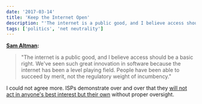 ```yaml
---
date: '2017-03-14'
title: 'Keep the Internet Open'
description: "'The internet is a public good, and I believe access should be a basic right. We've seen such great innovation in software because the internet has been a level playing field. People have been able to succeed by merit, not the regulatory weight of incumbency.'"
tags: ['politics', 'net neutrality']
---
```


**[Sam Altman](http://blog.samaltman.com/keep-the-internet-open):**

> "The internet is a public good, and I believe access should be a basic right. We've seen such great innovation in software because the internet has been a level playing field. People have been able to succeed by merit, not the regulatory weight of incumbency."<!-- excerpt -->

I could not agree more. ISPs demonstrate over and over that they [will not act in anyone's best interest but their own](https://www.techdirt.com/2017/03/14/new-york-city-sues-verizon-fiber-optic-bait-switch/) without proper oversight.
